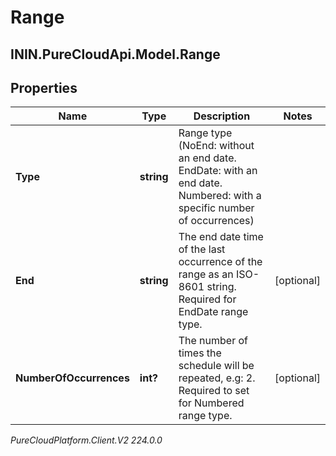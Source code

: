 # Range

## ININ.PureCloudApi.Model.Range

## Properties

|Name | Type | Description | Notes|
|------------ | ------------- | ------------- | -------------|
| **Type** | **string** | Range type (NoEnd: without an end date. EndDate: with an end date. Numbered: with a specific number of occurrences) | |
| **End** | **string** | The end date time of the last occurrence of the range as an ISO-8601 string. Required for EndDate range type. | [optional] |
| **NumberOfOccurrences** | **int?** | The number of times the schedule will be repeated, e.g: 2. Required to set for Numbered range type. | [optional] |



_PureCloudPlatform.Client.V2 224.0.0_
